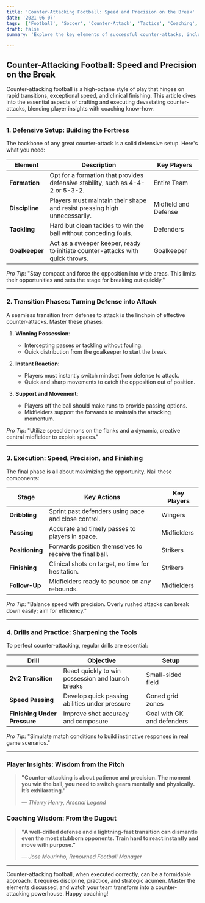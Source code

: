 ```yaml
--- 
title: 'Counter-Attacking Football: Speed and Precision on the Break' 
date: '2021-06-07'
tags:  ['Football', 'Soccer', 'Counter-Attack', 'Tactics', 'Coaching', 'Defensive Strategy', 'Transition Play', 'Goalscoring', 'Precision']
draft: false 
summary: 'Explore the key elements of successful counter-attacks, including defensive setup, transition phases, and finishing.'

---
```


## Counter-Attacking Football: Speed and Precision on the Break

Counter-attacking football is a high-octane style of play that hinges on rapid transitions, exceptional speed, and clinical finishing. This article dives into the essential aspects of crafting and executing devastating counter-attacks, blending player insights with coaching know-how. 

---

### **1. Defensive Setup: Building the Fortress**

The backbone of any great counter-attack is a solid defensive setup. Here's what you need:

| Element          | Description                                                                    | Key Players        |
|------------------|--------------------------------------------------------------------------------|--------------------|
| **Formation**    | Opt for a formation that provides defensive stability, such as 4-4-2 or 5-3-2. | Entire Team        |
| **Discipline**   | Players must maintain their shape and resist pressing high unnecessarily.      | Midfield and Defense|
| **Tackling**     | Hard but clean tackles to win the ball without conceding fouls.                | Defenders          |
| **Goalkeeper**   | Act as a sweeper keeper, ready to initiate counter-attacks with quick throws.  | Goalkeeper         |

*Pro Tip*: "Stay compact and force the opposition into wide areas. This limits their opportunities and sets the stage for breaking out quickly."

---

### **2. Transition Phases: Turning Defense into Attack**

A seamless transition from defense to attack is the linchpin of effective counter-attacks. Master these phases:

1. **Winning Possession**:
    - Intercepting passes or tackling without fouling.
    - Quick distribution from the goalkeeper to start the break.

2. **Instant Reaction**:
    - Players must instantly switch mindset from defense to attack.
    - Quick and sharp movements to catch the opposition out of position.

3. **Support and Movement**:
    - Players off the ball should make runs to provide passing options.
    - Midfielders support the forwards to maintain the attacking momentum.

*Pro Tip*: "Utilize speed demons on the flanks and a dynamic, creative central midfielder to exploit spaces."

---

### **3. Execution: Speed, Precision, and Finishing**

The final phase is all about maximizing the opportunity. Nail these components:

| Stage            | Key Actions                                               | Key Players        |
|------------------|-----------------------------------------------------------|--------------------|
| **Dribbling**    | Sprint past defenders using pace and close control.       | Wingers            |
| **Passing**      | Accurate and timely passes to players in space.           | Midfielders        |
| **Positioning**  | Forwards position themselves to receive the final ball.   | Strikers           |
| **Finishing**    | Clinical shots on target, no time for hesitation.         | Strikers           |
| **Follow-Up**    | Midfielders ready to pounce on any rebounds.              | Midfielders        |

*Pro Tip*: "Balance speed with precision. Overly rushed attacks can break down easily; aim for efficiency."

---

### **4. Drills and Practice: Sharpening the Tools**

To perfect counter-attacking, regular drills are essential:

| Drill               | Objective                                                | Setup                     |
|---------------------|----------------------------------------------------------|---------------------------|
| **2v2 Transition**  | React quickly to win possession and launch breaks        | Small-sided field         |
| **Speed Passing**   | Develop quick passing abilities under pressure           | Coned grid zones          |
| **Finishing Under Pressure** | Improve shot accuracy and composure            | Goal with GK and defenders|

*Pro Tip*: "Simulate match conditions to build instinctive responses in real game scenarios."

---

### **Player Insights: Wisdom from the Pitch**

> **"Counter-attacking is about patience and precision. The moment you win the ball, you need to switch gears mentally and physically. It’s exhilarating."**
> 
> — *Thierry Henry, Arsenal Legend*

### **Coaching Wisdom: From the Dugout**

> **"A well-drilled defense and a lightning-fast transition can dismantle even the most stubborn opponents. Train hard to react instantly and move with purpose."**
> 
> — *Jose Mourinho, Renowned Football Manager*

---

Counter-attacking football, when executed correctly, can be a formidable approach. It requires discipline, practice, and strategic acumen. Master the elements discussed, and watch your team transform into a counter-attacking powerhouse. Happy coaching!